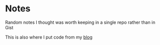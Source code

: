 Notes
=====

Random notes I thought was worth keeping in a single repo rather than in Gist

This is also where I put code from my [blog](https://rexposadas.github.io/)



